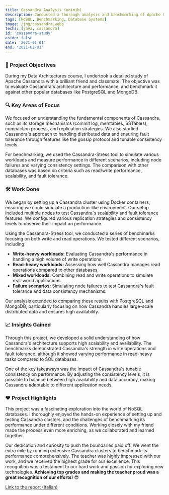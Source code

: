 ```yaml
---
title: Cassandra Analysis (unimib)
description: Conducted a thorough analysis and benchmarking of Apache Cassandra, comparing its performance with other database technologies.
tags: [NoSQL, Benchmarking, Database Systems]
image: /img/cassandra.webp
techs: [java, cassandra]
id: 'cassandra-study'
aside: false
date: '2021-01-01'
end: '2021-02-01'
---
```


### 🎯 Project Objectives
During my Data Architectures course, I undertook a detailed study of Apache Cassandra with a brilliant friend and classmate. The objective was to evaluate Cassandra's architecture and performance, and benchmark it against other popular databases like PostgreSQL and MongoDB.

### 🔍 Key Areas of Focus
We focused on understanding the fundamental components of Cassandra, such as its storage mechanisms (commit log, memtables, SSTables), compaction process, and replication strategies. We also studied Cassandra's approach to handling distributed data and ensuring fault tolerance through features like the gossip protocol and tunable consistency levels.

For benchmarking, we used the Cassandra-Stress tool to simulate various workloads and measure performance in different scenarios, including node failures and varying consistency settings. The comparison with other databases was based on criteria such as read/write performance, scalability, and fault tolerance.

### 🛠️ Work Done
We began by setting up a Cassandra cluster using Docker containers, ensuring we could simulate a production-like environment. Our setup included multiple nodes to test Cassandra's scalability and fault tolerance features. We configured various replication strategies and consistency levels to observe their impact on performance.

Using the Cassandra-Stress tool, we conducted a series of benchmarks focusing on both write and read operations. We tested different scenarios, including:

- **Write-heavy workloads:** Evaluating Cassandra's performance in handling a high volume of write operations.
- **Read-heavy workloads:** Assessing how well Cassandra manages read operations compared to other databases.
- **Mixed workloads:** Combining read and write operations to simulate real-world applications.
- **Failure scenarios:** Simulating node failures to test Cassandra's fault tolerance and data consistency mechanisms.

Our analysis extended to comparing these results with PostgreSQL and MongoDB, particularly focusing on how Cassandra handles large-scale distributed data and ensures high availability.

### 📈 Insights Gained
Through this project, we developed a solid understanding of how Cassandra's architecture supports high scalability and availability. The benchmarks demonstrated Cassandra's strength in write operations and fault tolerance, although it showed varying performance in read-heavy tasks compared to SQL databases.

One of the key takeaways was the impact of Cassandra's tunable consistency on performance. By adjusting the consistency levels, it is possible to balance between high availability and data accuracy, making Cassandra adaptable to different application needs.

### ❤️ Project Highlights
This project was a fascinating exploration into the world of NoSQL databases. I thoroughly enjoyed the hands-on experience of setting up and testing Cassandra clusters, and the challenges of benchmarking its performance under different conditions. Working closely with my friend made the process even more enriching, as we collaborated and learned together.

Our dedication and curiosity to push the boundaries paid off. We went the extra mile by running extensive Cassandra clusters to benchmark its performance comprehensively. The teacher was highly impressed with our work, and we received the highest grade for our excellence. This recognition was a testament to our hard work and passion for exploring new technologies. **Achieving top grades and making the teacher proud was a great recognition of our efforts!** 😎

[Link to the report (Italian)](/doc/unimib-cassandra.pdf)
